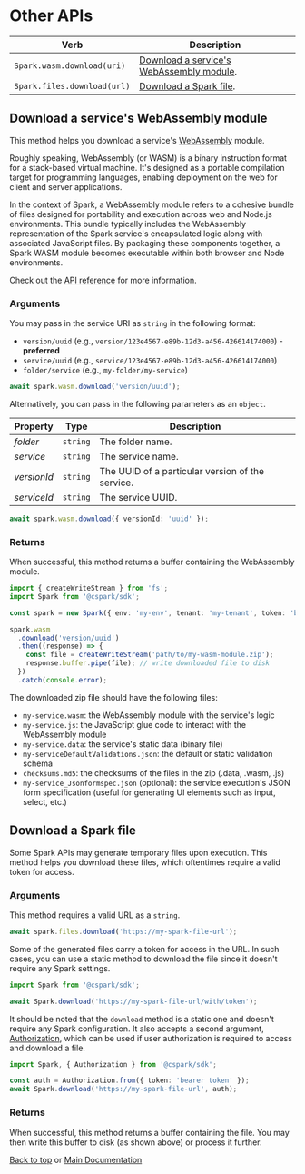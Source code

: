 <!-- markdownlint-disable-file MD024 -->

# Other APIs

| Verb                        | Description                                                                         |
| --------------------------- | ----------------------------------------------------------------------------------- |
| `Spark.wasm.download(uri)`  | [Download a service's WebAssembly module](#download-a-services-webassembly-module). |
| `Spark.files.download(url)` | [Download a Spark file](#download-a-spark-file).                                    |

## Download a service's WebAssembly module

This method helps you download a service's [WebAssembly](https://webassembly.org/)
module.

Roughly speaking, WebAssembly (or WASM) is a binary instruction format
for a stack-based virtual machine. It's designed as a portable compilation target
for programming languages, enabling deployment on the web for client and server
applications.

In the context of Spark, a WebAssembly module refers to a cohesive bundle of
files designed for portability and execution across web and Node.js environments.
This bundle typically includes the WebAssembly representation of the Spark service's
encapsulated logic along with associated JavaScript files. By packaging these
components together, a Spark WASM module becomes executable within both browser and
Node environments.

Check out the [API reference](https://docs.coherent.global/spark-apis/webassembly-module-api)
for more information.

### Arguments

You may pass in the service URI as `string` in the following format:

- `version/uuid` (e.g., `version/123e4567-e89b-12d3-a456-426614174000`) - **preferred**
- `service/uuid` (e.g., `service/123e4567-e89b-12d3-a456-426614174000`)
- `folder/service` (e.g., `my-folder/my-service`)

```ts
await spark.wasm.download('version/uuid');
```

Alternatively, you can pass in the following parameters as an `object`.

| Property    | Type     | Description                                      |
| ----------- | -------- | ------------------------------------------------ |
| _folder_    | `string` | The folder name.                                 |
| _service_   | `string` | The service name.                                |
| _versionId_ | `string` | The UUID of a particular version of the service. |
| _serviceId_ | `string` | The service UUID.                                |

```ts
await spark.wasm.download({ versionId: 'uuid' });
```

### Returns

When successful, this method returns a buffer containing the WebAssembly module.

```ts
import { createWriteStream } from 'fs';
import Spark from '@cspark/sdk';

const spark = new Spark({ env: 'my-env', tenant: 'my-tenant', token: 'bearer token' });

spark.wasm
  .download('version/uuid')
  .then((response) => {
    const file = createWriteStream('path/to/my-wasm-module.zip');
    response.buffer.pipe(file); // write downloaded file to disk
  })
  .catch(console.error);
```

The downloaded zip file should have the following files:

- `my-service.wasm`: the WebAssembly module with the service's logic
- `my-service.js`: the JavaScript glue code to interact with the WebAssembly module
- `my-service.data`: the service's static data (binary file)
- `my-serviceDefaultValidations.json`: the default or static validation schema
- `checksums.md5`: the checksums of the files in the zip (.data, .wasm, .js)
- `my-service_Jsonformspec.json` (optional): the service execution's JSON form specification
  (useful for generating UI elements such as input, select, etc.)

## Download a Spark file

Some Spark APIs may generate temporary files upon execution. This method helps you
download these files, which oftentimes require a valid token for access.

### Arguments

This method requires a valid URL as a `string`.

```ts
await spark.files.download('https://my-spark-file-url');
```

Some of the generated files carry a token for access in the URL. In such cases, you
can use a static method to download the file since it doesn't require any Spark settings.

```ts
import Spark from '@cspark/sdk';

await Spark.download('https://my-spark-file-url/with/token');
```

It should be noted that the `download` method is a static one and doesn't require
any Spark configuration. It also accepts a second argument, [Authorization](../src/auth.ts),
which can be used if user authorization is required to access and download a file.

```ts
import Spark, { Authorization } from '@cspark/sdk';

const auth = Authorization.from({ token: 'bearer token' });
await Spark.download('https://my-spark-file-url', auth);
```

### Returns

When successful, this method returns a buffer containing the file. You may then write
this buffer to disk (as shown above) or process it further.

[Back to top](#other-apis) or [Main Documentation](./readme.md)
